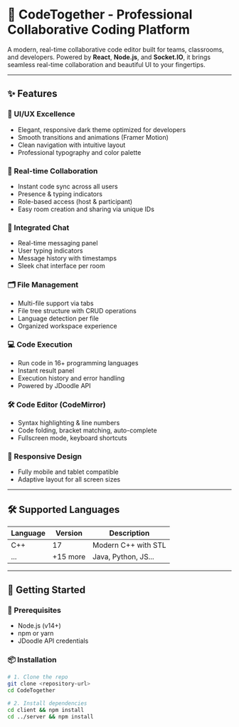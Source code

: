 # 🚀 CodeTogether - Professional Collaborative Coding Platform

A modern, real-time collaborative code editor built for teams, classrooms, and developers. Powered by **React**, **Node.js**, and **Socket.IO**, it brings seamless real-time collaboration and beautiful UI to your fingertips.

---

## ✨ Features

### 🎨 UI/UX Excellence
- Elegant, responsive dark theme optimized for developers
- Smooth transitions and animations (Framer Motion)
- Clean navigation with intuitive layout
- Professional typography and color palette

### 👥 Real-time Collaboration
- Instant code sync across all users
- Presence & typing indicators
- Role-based access (host & participant)
- Easy room creation and sharing via unique IDs

### 💬 Integrated Chat
- Real-time messaging panel
- User typing indicators
- Message history with timestamps
- Sleek chat interface per room

### 🗂️ File Management
- Multi-file support via tabs
- File tree structure with CRUD operations
- Language detection per file
- Organized workspace experience

### 💻 Code Execution
- Run code in 16+ programming languages
- Instant result panel
- Execution history and error handling
- Powered by JDoodle API

### 🛠️ Code Editor (CodeMirror)
- Syntax highlighting & line numbers
- Code folding, bracket matching, auto-complete
- Fullscreen mode, keyboard shortcuts

### 📱 Responsive Design
- Fully mobile and tablet compatible
- Adaptive layout for all screen sizes

---

## 🛠️ Supported Languages

| Language | Version | Description        |
|----------|---------|--------------------|
| C++      | 17      | Modern C++ with STL |
| ...      | +15 more| Java, Python, JS... |

---

## 🚀 Getting Started

### 🔧 Prerequisites
- Node.js (v14+)
- npm or yarn
- JDoodle API credentials

### 📦 Installation

```bash
# 1. Clone the repo
git clone <repository-url>
cd CodeTogether

# 2. Install dependencies
cd client && npm install
cd ../server && npm install
